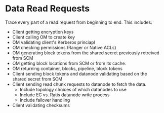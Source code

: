 # Data Read Requests

Trace every part of a read request from beginning to end. This includes:
- Client getting encryption keys
- Client calling OM to create key
- OM validating client's Kerberos princiapl
- OM checking permissions (Ranger or Native ACLs)
- OM generating block tokens from the shared secret previously retreived from SCM
- OM getting block locations from SCM or from its cache.
- OM returning container, blocks, pipeline, block tokens
- Client sending block tokens and datanode validating based on the shared secret from SCM
- Client sending read chunk requests to datanode to fetch the data.
    - Include topology choices of which datanodes to use
    - Include EC vs. Ratis datanode write process
    - Include failover handling
- Client validating checksums

